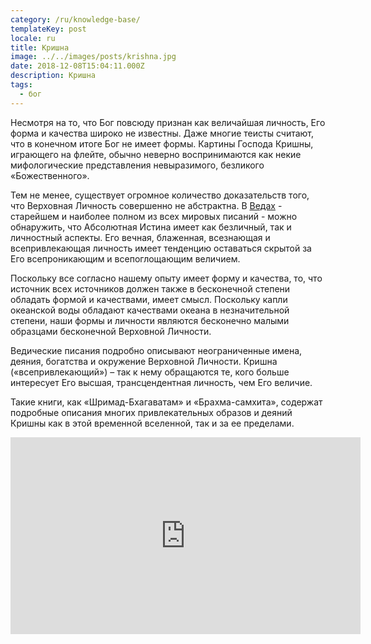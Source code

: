 ```yaml
---
category: /ru/knowledge-base/
templateKey: post
locale: ru
title: Кришна
image: ../../images/posts/krishna.jpg
date: 2018-12-08T15:04:11.000Z
description: Кришна
tags:
  - бог
---
```


Несмотря на то, что Бог повсюду признан как величайшая личность, Его форма и качества широко не известны. Даже многие теисты считают, что в конечном итоге Бог не имеет формы. Картины Господа Кришны, играющего на флейте, обычно неверно воспринимаются как некие мифологические представления невыразимого, безликого «Божественного».

Тем не менее, существует огромное количество доказательств того, что Верховная Личность совершенно не абстрактна. В [Ведах](/ru/vedas) - старейшем и наиболее полном из всех мировых писаний - можно обнаружить, что Абсолютная Истина имеет как безличный, так и личностный аспекты. Его вечная, блаженная, всезнающая и всепривлекающая личность имеет тенденцию оставаться скрытой за Его всепроникающим и всепоглощающим величием.

Поскольку все согласно нашему опыту имеет форму и качества, то,  что источник всех источников должен также в бесконечной степени обладать формой и качествами, имеет смысл. Поскольку капли океанской воды обладают качествами океана в незначительной степени, наши формы и личности являются бесконечно малыми образцами бесконечной Верховной Личности.

Ведические писания подробно описывают неограниченные имена, деяния, богатства и окружение Верховной Личности. Кришна («всепривлекающий») – так к нему обращаются те, кого больше интересует Его высшая, трансцендентная личность, чем Его величие.

Такие книги, как «Шримад-Бхагаватам» и «Брахма-самхита», содержат подробные описания многих привлекательных образов и деяний Кришны как в этой временной вселенной, так и  за ее пределами.

<iframe width="560" height="315" src="https://www.youtube.com/embed/6J7x3Wdeb10?start=19&iv_load_policy=3" frameborder="0" allow="accelerometer; autoplay; encrypted-media; gyroscope; picture-in-picture" allowfullscreen></iframe>
